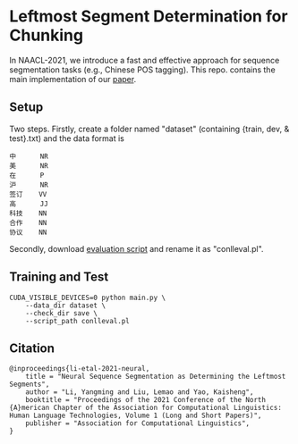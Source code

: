 # Leftmost Segment Determination for Chunking

In NAACL-2021, we introduce a fast and effective approach for sequence segmentation tasks (e.g., Chinese POS tagging).
This repo. contains the main implementation of our [paper](https://arxiv.org/abs/2104.07217).

## Setup

Two steps. Firstly, create a folder named "dataset" (containing {train, dev, & test}.txt)
and the data format is
```
中      NR
美      NR
在      P
沪      NR
签订    VV
高      JJ
科技    NN
合作    NN
协议    NN
```

Secondly, download [evaluation script](https://www.clips.uantwerpen.be/conll2000/chunking/conlleval.txt)
and rename it as "conlleval.pl". 

## Training and Test
```
CUDA_VISIBLE_DEVICES=0 python main.py \
    --data_dir dataset \
    --check_dir save \
    --script_path conlleval.pl
```

## Citation
```
@inproceedings{li-etal-2021-neural,
    title = "Neural Sequence Segmentation as Determining the Leftmost Segments",
    author = "Li, Yangming and Liu, Lemao and Yao, Kaisheng",
    booktitle = "Proceedings of the 2021 Conference of the North {A}merican Chapter of the Association for Computational Linguistics: Human Language Technologies, Volume 1 (Long and Short Papers)",
    publisher = "Association for Computational Linguistics",
}
```
